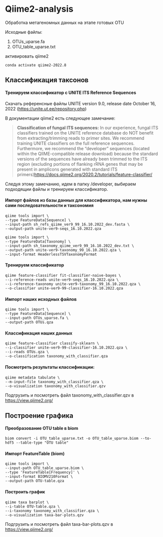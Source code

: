 # Qiime2-analysis
Обработка метагеномных данных на этапе готовых OTU

Исходные файлы:
  1. OTUs_uparse.fa 
  2. OTU_table_uparse.txt
  
активировать qiime2
```
conda activate qiime2-2022.8
```
## Классификация таксонов

#### Тренируем классификатор с UNITE ITS Reference Sequences

Скачать референсные файлы UNITE version 9.0, release date October 16, 2022 (https://unite.ut.ee/repository.php)

В документации qiime2 есть следующее замечание:

>**Classification of fungal ITS sequences:**
In our experience, fungal ITS classifiers trained on the UNITE reference database do NOT benefit from extracting/trimming reads to primer sites. We recommend training UNITE classifiers on the full reference sequences. Furthermore, we recommend the “developer” sequences (located within the QIIME-compatible release download) because the standard versions of the sequences have already been trimmed to the ITS region (excluding portions of flanking rRNA genes that may be present in amplicons generated with standard ITS primers)https://docs.qiime2.org/2020.2/tutorials/feature-classifier/
>

Следуя этому замечанию, идем в папку /developer, выбираем подходящии файлы и тренируем классификатор.

#### Импорт файлов из базы данных для классификатора, нам нужны сами последовательности и таксономия
```  
qiime tools import \
--type FeatureData[Sequence] \
--input-path sh_refs_qiime_ver9_99_16.10.2022_dev.fasta \
--output-path unite-ver9-seqs_16.10.2022.qza

qiime tools import \
--type FeatureData[Taxonomy] \
--input-path sh_taxonomy_qiime_ver9_99_16.10.2022_dev.txt \
--output-path unite-ver9-taxonomy_99_16.10.2022.qza \
--input-format HeaderlessTSVTaxonomyFormat
```

#### Тренируем классификатор

```
qiime feature-classifier fit-classifier-naive-bayes \
--i-reference-reads unite-ver9-seqs_16.10.2022.qza \
--i-reference-taxonomy unite-ver9-taxonomy_99_16.10.2022.qza \
--o-classifier unite-ver9-99-classifier-16.10.2022.qza
```

#### Импорт наших исходных файлов
```
qiime tools import \
--type FeatureData[Sequence] \
--input-path OTUs_uparse.fa \
--output-path OTUs.qza
```
#### Классификация наших данных
```
qiime feature-classifier classify-sklearn \
--i-classifier unite-ver9-99-classifier-16.10.2022.qza \
--i-reads OTUs.qza \
--o-classification taxonomy_with_classifier.qza
```

#### Посмотреть результаты классификации: 
```
qiime metadata tabulate \
--m-input-file taxonomy_with_classifier.qza \
--o-visualization taxonomy_with_classifier.qzv
```
Подгрузить и посмотреть файл taxonomy_with_classifier.qzv в https://view.qiime2.org/


## Построение графика
#### Преобразование OTU table в biom
```
biom convert -i OTU_table_uparse.txt -o OTU_table_uparse.biom --to-hdf5 --table-type "OTU table"
```

#### Импорт FeatureTable (biom)
```
qiime tools import \
--input-path OTU_table_uparse.biom \
--type 'FeatureTable[Frequency]' \
--input-format BIOMV210Format \
--output-path OTU-table.qza
```
#### Построить график
```
qiime taxa barplot \
--i-table OTU-table.qza \
--i-taxonomy taxonomy_with_classifier.qza \
--o-visualization taxa-bar-plots.qzv
```
Подгрузить и посмотреть файл taxa-bar-plots.qzv в https://view.qiime2.org/

